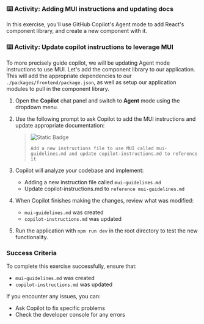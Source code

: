 ### :keyboard: Activity: Adding MUI instructions and updating docs

In this exercise, you'll use GitHub Copilot's Agent mode to add React's component library, and create a new component with it.

### :keyboard: Activity: Update copilot instructions to leverage MUI

To more precisely guide copilot, we will be updating Agent mode instructions to use MUI.
Let's add the component library to our application. This will add the appropriate dependencies to our `./packages/frontend/package.json`, as well as setup our application modules to pull in the component library.

1. Open the **Copilot** chat panel and switch to **Agent** mode using the dropdown menu.

2. Use the following prompt to ask Copilot to add the MUI instructions and update appropriate documentation:

   > ![Static Badge](https://img.shields.io/badge/-Prompt-text?style=social&logo=github%20copilot)
   >
   > ```prompt
   > Add a new instructions file to use MUI called mui-guidelines.md and update copilot-instructions.md to reference it
   > ```

3. Copilot will analyze your codebase and implement:
   - Adding a new instruction file called `mui-guidelines.md`
   - Update copilot-instructions.md to `reference mui-guidelines.md`

4. When Copilot finishes making the changes, review what was modified:
   - `mui-guidelines.md` was created
   - `copilot-instructions.md` was updated

5. Run the application with `npm run dev` in the root directory to test the new functionality.

### Success Criteria

To complete this exercise successfully, ensure that:
   - `mui-guidelines.md` was created
   - `copilot-instructions.md` was updated

If you encounter any issues, you can:
- Ask Copilot to fix specific problems
- Check the developer console for any errors
